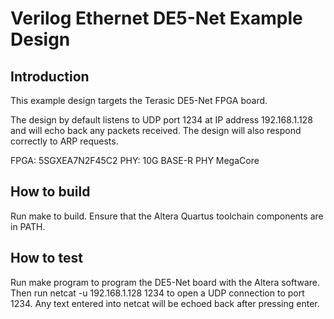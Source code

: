 # Verilog Ethernet DE5-Net Example Design

## Introduction

This example design targets the Terasic DE5-Net FPGA board.

The design by default listens to UDP port 1234 at IP address 192.168.1.128 and
will echo back any packets received.  The design will also respond correctly
to ARP requests.  

FPGA: 5SGXEA7N2F45C2
PHY: 10G BASE-R PHY MegaCore

## How to build

Run make to build.  Ensure that the Altera Quartus toolchain components are
in PATH.  

## How to test

Run make program to program the DE5-Net board with the Altera software.  Then
run netcat -u 192.168.1.128 1234 to open a UDP connection to port 1234.  Any
text entered into netcat will be echoed back after pressing enter.  


